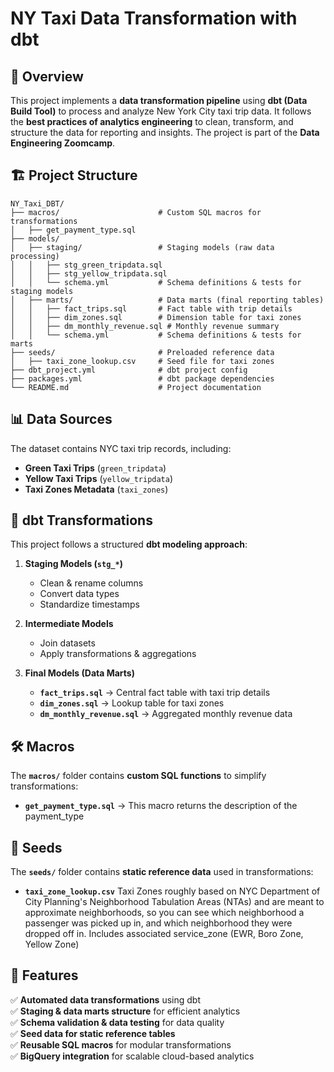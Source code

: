 # NY Taxi Data Transformation with dbt  

## 📌 Overview  
This project implements a **data transformation pipeline** using **dbt (Data Build Tool)** to process and analyze New York City taxi trip data. It follows the **best practices of analytics engineering** to clean, transform, and structure the data for reporting and insights. The project is part of the **Data Engineering Zoomcamp**.  

## 🏗️ Project Structure  

```
NY_Taxi_DBT/
├── macros/                      # Custom SQL macros for transformations
│   ├── get_payment_type.sql
├── models/
│   ├── staging/                 # Staging models (raw data processing)
│   │   ├── stg_green_tripdata.sql
│   │   ├── stg_yellow_tripdata.sql
│   │   └── schema.yml           # Schema definitions & tests for staging models
│   ├── marts/                   # Data marts (final reporting tables)
│   │   ├── fact_trips.sql       # Fact table with trip details
│   │   ├── dim_zones.sql        # Dimension table for taxi zones
│   │   ├── dm_monthly_revenue.sql # Monthly revenue summary
│   │   └── schema.yml           # Schema definitions & tests for marts
├── seeds/                       # Preloaded reference data
│   ├── taxi_zone_lookup.csv     # Seed file for taxi zones
├── dbt_project.yml              # dbt project config  
├── packages.yml                 # dbt package dependencies  
└── README.md                    # Project documentation  
```

## 📊 Data Sources  
The dataset contains NYC taxi trip records, including:  
- **Green Taxi Trips** (`green_tripdata`)  
- **Yellow Taxi Trips** (`yellow_tripdata`)  
- **Taxi Zones Metadata** (`taxi_zones`)  

## 🔄 dbt Transformations  

This project follows a structured **dbt modeling approach**:  

1. **Staging Models (`stg_*`)**  
   - Clean & rename columns  
   - Convert data types  
   - Standardize timestamps  

2. **Intermediate Models**  
   - Join datasets  
   - Apply transformations & aggregations  

3. **Final Models (Data Marts)**  
   - **`fact_trips.sql`** → Central fact table with taxi trip details  
   - **`dim_zones.sql`** → Lookup table for taxi zones  
   - **`dm_monthly_revenue.sql`** → Aggregated monthly revenue data  

## 🛠️ Macros  

The **`macros/`** folder contains **custom SQL functions** to simplify transformations:  
- **`get_payment_type.sql`** →  This macro returns the description of the payment_type  

## 📌 Seeds  

The **`seeds/`** folder contains **static reference data** used in transformations:  
- **`taxi_zone_lookup.csv`** Taxi Zones roughly based on NYC Department of City Planning's Neighborhood
      Tabulation Areas (NTAs) and are meant to approximate neighborhoods, so you can see which
      neighborhood a passenger was picked up in, and which neighborhood they were dropped off in. 
      Includes associated service_zone (EWR, Boro Zone, Yellow Zone)
  
## 🎯 Features  

✅ **Automated data transformations** using dbt  
✅ **Staging & data marts structure** for efficient analytics  
✅ **Schema validation & data testing** for data quality  
✅ **Seed data for static reference tables**  
✅ **Reusable SQL macros** for modular transformations  
✅ **BigQuery integration** for scalable cloud-based analytics  
